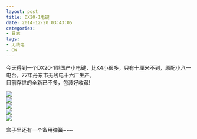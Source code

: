 ```yaml
---
layout: post
title: DX20-1电键
date: 2014-12-20 03:43:05
categories:
- 日志
tags:
- 无线电
- CW
---
```


今天得到一个DX20-1型国产小电键，比K4小很多，只有十厘米不到，原配小八一电台，77年丹东市无线电十六厂生产。    
目前存世的全新已不多，包装好收藏!    

![](https://github.com/bh3nvn/bh3nvn.github.io/raw/master/image/2014/2014-12-20-01.jpg)    
![](https://github.com/bh3nvn/bh3nvn.github.io/raw/master/image/2014/2014-12-20-02.jpg)    
![](https://github.com/bh3nvn/bh3nvn.github.io/raw/master/image/2014/2014-12-20-03.jpg)    
![](https://github.com/bh3nvn/bh3nvn.github.io/raw/master/image/2014/2014-12-20-04.jpg)    
![](https://github.com/bh3nvn/bh3nvn.github.io/raw/master/image/2014/2014-12-20-05.jpg)    


盒子里还有一个备用弹簧~~~
